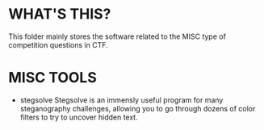 # WHAT'S THIS?
This folder mainly stores the software related to the MISC type of competition questions in CTF.
# MISC TOOLS
- stegsolve 
Stegsolve is an immensly useful program for many steganography challenges, allowing you to go through dozens of color filters to try to uncover hidden text.

